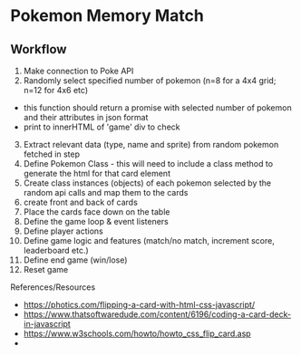 # Pokemon Memory Match
## Workflow
1. Make connection to Poke API
2. Randomly select specified number of pokemon (n=8 for a 4x4 grid; n=12 for 4x6 etc)
  - this function should return a promise with selected number of pokemon and their attributes in json format
  - print to innerHTML of 'game' div to check
3. Extract relevant data (type, name and sprite) from random pokemon fetched in step
4. Define Pokemon Class - this will need to include a class method to generate the html for that card element
5. Create class instances (objects) of each pokemon selected by the random api calls and map them to the cards
6. create front and back of cards
7. Place the cards face down on the table
8. Define the game loop & event listeners
9. Define player actions
10. Define game logic and features (match/no match, increment score, leaderboard etc.)
11. Define end game (win/lose)
12. Reset game

References/Resources
- https://photics.com/flipping-a-card-with-html-css-javascript/
- https://www.thatsoftwaredude.com/content/6196/coding-a-card-deck-in-javascript
- https://www.w3schools.com/howto/howto_css_flip_card.asp
- 